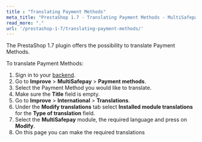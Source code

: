 ```yaml
---
title : "Translating Payment Methods"
meta_title: "PrestaShop 1.7 - Translating Payment Methods - MultiSafepay Docs"
read_more: "."
url: '/prestashop-1-7/translating-payment-methods/'
---
```

The PrestaShop 1.7 plugin offers the possibility to translate Payment Methods.

To translate Payment Methods:

1. Sign in to your [backend](/glossaries/multisafepay-glossary/#backend).
2. Go to **Improve** > **MultiSafepay** > **Payment methods**.
3. Select the Payment Method you would like to translate.
4. Make sure the **Title** field is empty.
5. Go to **Improve** > **International** > **Translations**.
6. Under the **Modify translations** tab select **Installed module translations** for the **Type of translation** field.
7. Select the **MultiSafepay** module, the required language and press on **Modify**.
8. On this page you can make the required translations


    
